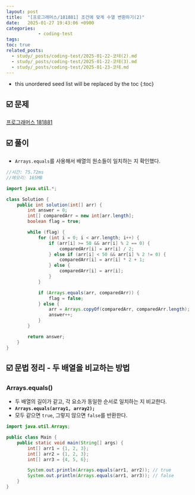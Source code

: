 ```yaml
---
layout: post
title:  "[프로그래머스/181881] 조건에 맞게 수열 변환하기(2)"
date:   2025-01-27 19:43:06 +0900
categories: 
            - coding-test
tags:        
toc: true
related_posts:
  - study/_posts/coding-test/2025-01-22-코테(2).md
  - study/_posts/coding-test/2025-01-22-코테(3).md
  - study/_posts/coding-test/2025-01-23-코테.md
---
```

* this unordered seed list will be replaced by the toc
{:toc}

## ☑️ 문제

[프로그래머스 181881](https://school.programmers.co.kr/learn/courses/30/lessons/181881)

## ☑️ 풀이

- `Arrays.equals`를 사용해서 배열의 원소들이 일치하는 지 확인했다.

```java
//시간: 75.72ms
//메모리: 165MB

import java.util.*;

class Solution {
    public int solution(int[] arr) {
        int answer = 0;
        int[] comparedArr = new int[arr.length];
        boolean flag = true;

        while (flag) {
            for (int i = 0; i < arr.length; i++) {
                if (arr[i] >= 50 && arr[i] % 2 == 0) {
                    comparedArr[i] = arr[i] / 2;
                } else if (arr[i] < 50 && arr[i] % 2 != 0) {
                    comparedArr[i] = arr[i] * 2 + 1;
                } else {
                    comparedArr[i] = arr[i];
                }
            }

            if (Arrays.equals(arr, comparedArr)) {
                flag = false;
            } else {
                arr = Arrays.copyOf(comparedArr, comparedArr.length);
                answer++;
            }
        }

        return answer;
    }
}
```

## ☑️ 문법 정리 - 두 배열을 비교하는 방법

### Arrays.equals()

- 두 배열의 길이가 같고, 각 요소가 동일한 순서로 일치하는 지 비교한다.
- **`Arrays.equals(array1, array2);`**
- 모두 같으면 `true`, 그렇지 않으면 `false`를 반환한다.

```java
import java.util.Arrays;

public class Main {
    public static void main(String[] args) {
        int[] arr1 = {1, 2, 3};
        int[] arr2 = {1, 2, 3};
        int[] arr3 = {4, 5, 6};

        System.out.println(Arrays.equals(arr1, arr2)); // true
        System.out.println(Arrays.equals(arr1, arr3)); // false
    }
}
```